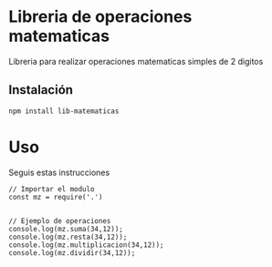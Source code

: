 # Libreria de operaciones matematicas

Libreria para realizar operaciones matematicas simples de 2 digitos


## Instalación

```
npm install lib-matematicas
```

# Uso
Seguis estas instrucciones

```
// Importar el modulo
const mz = require('.')


// Ejemplo de operaciones
console.log(mz.suma(34,12));
console.log(mz.resta(34,12));
console.log(mz.multiplicacion(34,12));
console.log(mz.dividir(34,12));
```
